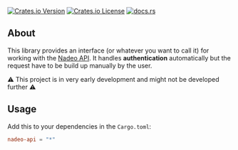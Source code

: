 [![Crates.io Version](https://img.shields.io/crates/v/nadeo-api)](https://crates.io/crates/nadeo-api)
[![Crates.io License](https://img.shields.io/crates/l/nadeo-api)](./LICENSE)
[![docs.rs](https://img.shields.io/docsrs/nadeo-api)](https://docs.rs/nadeo-api/)

About
---
This library provides an interface (or whatever you want to call it) for working with the [Nadeo API](https://webservices.openplanet.dev/). It handles **authentication** automatically but the request have to be build up manually by the user.

⚠️ This project is in very early development and might not be developed further ⚠️

Usage
---

Add this to your dependencies in the `Cargo.toml`:

```toml
nadeo-api = "*"
```
